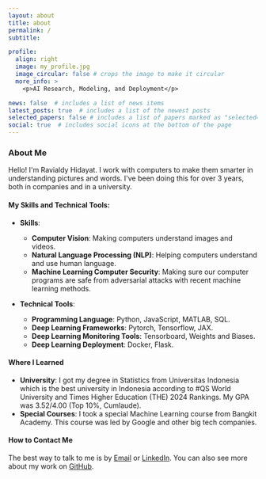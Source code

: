 ```yaml
---
layout: about
title: about
permalink: /
subtitle:

profile:
  align: right
  image: my_profile.jpg
  image_circular: false # crops the image to make it circular
  more_info: >
    <p>AI Research, Modeling, and Deployment</p>

news: false  # includes a list of news items
latest_posts: true  # includes a list of the newest posts
selected_papers: false # includes a list of papers marked as "selected={true}"
social: true  # includes social icons at the bottom of the page
---
```


### About Me

Hello! I'm Ravialdy Hidayat. I work with computers to make them smarter in understanding pictures and words. I've been doing this for over 3 years, both in companies and in a university.

#### My Skills and Technical Tools:

- **Skills**: 
  - **Computer Vision**: Making computers understand images and videos.
  - **Natural Language Processing (NLP)**: Helping computers understand and use human language.
  - **Machine Learning Computer Security**: Making sure our computer programs are safe from adversarial attacks with recent machine learning methods.

- **Technical Tools**:
  - **Programming Language**: Python, JavaScript, MATLAB, SQL.
  - **Deep Learning Frameworks**: Pytorch, Tensorflow, JAX.
  - **Deep Learning Monitoring Tools**: Tensorboard, Weights and Biases.
  - **Deep Learning Deployment**: Docker, Flask.

#### Where I Learned

- **University**: I got my degree in Statistics from Universitas Indonesia which is the best university in Indonesia according to #QS World University and Times Higher Education (THE) 2024 Rankings. My GPA was 3.52/4.00 (Top 10%, Cumlaude).
- **Special Courses**: I took a special Machine Learning course from Bangkit Academy. This course was led by Google and other big tech companies.

#### How to Contact Me
The best way to talk to me is by [Email](mailto:ravialdyhidayat@gmail.com) or [LinkedIn](https://www.linkedin.com/in/ravialdy-hidayat-a617a8156/). You can also see more about my work on [GitHub](https://github.com/ravialdy).


<!-- Write your biography here. Tell the world about yourself. Link to your favorite [subreddit](http://reddit.com). You can put a picture in, too. The code is already in, just name your picture `my_profile.jpg` and put it in the `img/` folder.

Put your address / P.O. box / other info right below your picture. You can also disable any of these elements by editing `profile` property of the YAML header of your `_pages/about.md`. Edit `_bibliography/papers.bib` and Jekyll will render your [publications page](/al-folio/publications/) automatically.

Link to your social media connections, too. This theme is set up to use [Font Awesome icons](http://fortawesome.github.io/Font-Awesome/) and [Academicons](https://jpswalsh.github.io/academicons/), like the ones below. Add your Facebook, Twitter, LinkedIn, Google Scholar, or just disable all of them. -->